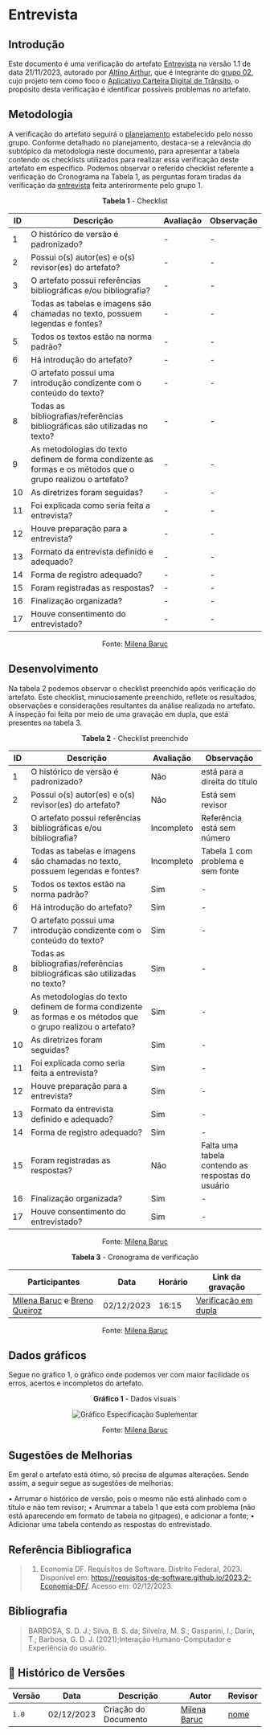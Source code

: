 # Entrevista

## Introdução

Este documento é uma verificação do artefato [Entrevista](../../../elicitação/entrevista.md) na versão 1.1 de data 21/11/2023, autorado por [Altino Arthur](https://github.com/arthurrochamoreira), que é integrante do [grupo 02](https://github.com/Requisitos-de-Software/2023.2-Carteira_Digital_de_Transito), cujo projeto tem como foco o [Aplicativo Carteira Digital de Trânsito](https://play.google.com/store/apps/details?id=br.gov.serpro.cnhe&hl=pt_BR&gl=US), o propósito desta verificação é identificar possíveis problemas no artefato.

## Metodologia

A verificação do artefato seguirá o [planejamento](../../grupo2/planejamentoDaVerificacao.md) estabelecido pelo nosso grupo. Conforme detalhado no planejamento, destaca-se a relevância do subtópico da metodologia neste documento, para apresentar a tabela contendo os checklists utilizados para realizar essa verificação deste artefato em específico. Podemos observar o referido checklist referente a verificação do Cronograma na Tabela 1, as perguntas foram tiradas da verificação da [entrevista](https://requisitos-de-software.github.io/2023.2-Economia-DF/verificacao/Grupo-02/Entrega-02/entrevista/) feita anterirormente pelo grupo 1.

<center>

**Tabela 1** - Checklist

| ID | Descrição                                                                           | Avaliação  | Observação |
|----|-------------------------------------------------------------------------------------|------------|------------|
| 1  | O histórico de versão é padronizado?                                                |      -     |     -      |
| 2  | Possui o(s) autor(es) e o(s) revisor(es) do artefato?                               |      -     |     -      |
| 3  | O artefato possui referências bibliográficas e/ou bibliografia?                     |      -     |     -      |
| 4  | Todas as tabelas e imagens são chamadas no texto, possuem legendas e fontes?        |      -     |     -      |
| 5  | Todos os textos estão na norma padrão?                                              |      -     |     -      |
| 6  | Há introdução do artefato?                                                          |      -     |     -      |
| 7  | O artefato possui uma introdução condizente com o conteúdo do texto?                |      -     |     -      |
| 8  | Todas as bibliografias/referências bibliográficas são utilizadas no texto?          |      -     |     -      |
| 9  | As metodologias do texto definem de forma condizente as formas e os métodos que o grupo realizou o artefato? |      -     |     -      |
|10  | As diretrizes foram seguidas?                                                       |      -     |     -      |
|11  | Foi explicada como seria feita a entrevista?                                        |      -     |     -      |
|12  | Houve preparação para a entrevista?                                                 |      -     |     -      |
|13  | Formato da entrevista definido e adequado?                                          |      -     |     -      |
|14  | Forma de registro adequado?                                                         |      -     |     -      |
|15  | Foram registradas as respostas?                                                     |      -     |     -      |
| 16 | Finalização organizada?                                                             |      -     |     -      |
| 17 | Houve consentimento do entrevistado?                                                |      -     |     -      |

Fonte: [Milena Baruc](https://github.com/MilenaBaruc)

</center>

## Desenvolvimento

Na tabela 2 podemos observar o checklist preenchido após verificação do artefato. Este checklist, minuciosamente preenchido, reflete os resultados, observações e considerações resultantes da análise realizada no artefato. A inspeção foi feita por meio de uma gravação em dupla, que está presentes na tabela 3.

<center>

**Tabela 2** - Checklist preenchido

| ID | Descrição                                                                           | Avaliação  | Observação |
|----|-------------------------------------------------------------------------------------|------------|------------|
| 1  | O histórico de versão é padronizado?                                                | Não  | está para a direita do título  |
| 2  | Possui o(s) autor(es) e o(s) revisor(es) do artefato?                               |    Não    |    Está sem revisor      |
| 3  | O artefato possui referências bibliográficas e/ou bibliografia?                     |     Incompleto     |     Referência está sem número      |
| 4  | Todas as tabelas e imagens são chamadas no texto, possuem legendas e fontes?        |     Incompleto    |    Tabela 1 com problema e sem fonte      |
| 5  | Todos os textos estão na norma padrão?                                              |     Sim    |     -      |
| 6  | Há introdução do artefato?                                                          |     Sim    |     -      |
| 7  | O artefato possui uma introdução condizente com o conteúdo do texto?                |      Sim   |     -      |
| 8  | Todas as bibliografias/referências bibliográficas são utilizadas no texto?          |     Sim     |     -      |
| 9  | As metodologias do texto definem de forma condizente as formas e os métodos que o grupo realizou o artefato? |    Sim    |     -      |
|10  | As diretrizes foram seguidas?                                                       |    Sim     |     -      |
|11  | Foi explicada como seria feita a entrevista?                                        |    Sim     |     -      |
|12  | Houve preparação para a entrevista?                                                 |    Sim     |     -      |
|13  | Formato da entrevista definido e adequado?                                          |    Sim     |     -      |
|14  | Forma de registro adequado?                                                         |    Sim     |     -      |
|15  | Foram registradas as respostas?                                                     |    Não     | Falta uma tabela contendo as respostas do usuário |
| 16 | Finalização organizada?                                                             |   Sim      |     -      |
| 17 | Houve consentimento do entrevistado?                                                |   Sim      |     -      |

Fonte: [Milena Baruc](https://github.com/MilenaBaruc)

**Tabela 3** - Cronograma de verificação

| Participantes | Data | Horário | Link da gravação |
| -------------------------------------------------------------------------------------------- | ---------- | ----- | ------------------- |
| [Milena Baruc](https://github.com/MilenaBaruc) e [Breno Queiroz](https://github.com/brenob6) | 02/12/2023 | 16:15 | [Verificação em dupla](https://youtu.be/rn52Lto8aRc)            |

Fonte: [Milena Baruc](https://github.com/MilenaBaruc) 

</center>

## Dados gráficos

Segue no gráfico 1, o gráfico onde podemos ver com maior facilidade os erros, acertos e incompletos do artefato.

<center>

**Gráfico 1** - Dados visuais

![Gráfico Especificação Suplementar](../../../assets/gráficos_milena/grafico_entrevista.jpg)

Fonte: [Milena Baruc](https://github.com/MilenaBaruc)

</center>

## Sugestões de Melhorias

Em geral o artefato está ótimo, só precisa de algumas alterações. Sendo assim, a seguir segue as sugestões de melhorias:

• Arrumar o histórico de versão, pois o mesmo não está alinhado com o título e não tem revisor;
• Arummar a tabela 1 que está com problema (não está aparecendo em formato de tabela no gitpages), e adicionar a fonte;
• Adicionar uma tabela contendo as respostas do entrevistado.

## Referência Bibliografica

> 1. Economia DF. Requisitos de Software. Distrito Federal, 2023. Disponível em: <https://requisitos-de-software.github.io/2023.2-Economia-DF/>. Acesso em: 02/12/2023.

## Bibliografia

> BARBOSA, S. D. J.; Silva, B. S. da; Silveira, M. S.; Gasparini, I.; Darin, T.; Barbosa, G. D. J. (2021);Interação Humano-Computador e Experiência do usuário.

## 📑 Histórico de Versões

| Versão | Data       | Descrição                                       | Autor                                          | Revisor                                      |
| ------ | ---------- | ----------------------------------------------- | -----------------------------------------------| ---------------------------------------------|
| `1.0`  | 02/12/2023 | Criação do Documento | [Milena Baruc](https://github.com/MilenaBaruc)  | [nome](https://github.com/)|